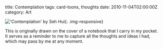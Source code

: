title: Contemplation
tags: card-toons, thoughts
date: 2010-11-04T02:00:00Z
category: Art

!['Contemplation' by Seh Hui]({filename}/images/2010/09/contemplation.jpg){: .img-responsive}

This is originally drawn on the cover of a notebook that I carry in my pocket. It serves as a reminder to me to capture all the thoughts and ideas I had, which may pass by me at any moment.
